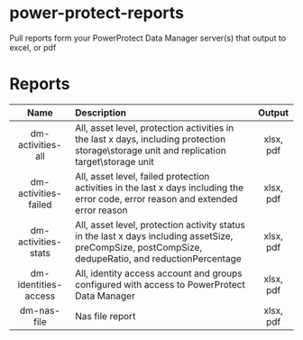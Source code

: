 # power-protect-reports
Pull reports form your PowerProtect Data Manager server(s) that output to excel, or pdf
 
# Reports
| Name                 | Description                                                                                                                                          | Output    |
|:--------------------:|:-----------------------------------------------------------------------------------------------------------------------------------------------------|:---------:|
| dm-activities-all    | All, asset level, protection activities in the last x days, including protection storage\storage unit and replication target\storage unit            | xlsx, pdf |
| dm-activities-failed | All, asset level, failed protection activities in the last x days including the error code, error reason and extended error reason                   | xlsx, pdf |
| dm-activities-stats  | All, asset level, protection activity status in the last x days including assetSize, preCompSize, postCompSize, dedupeRatio, and reductionPercentage | xlsx, pdf |
| dm-identities-access | All, identity access account and groups configured with access to PowerProtect Data Manager                                                          | xlsx, pdf |
| dm-nas-file          | Nas file report                                                                                                                                      | xlsx, pdf |